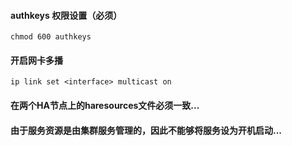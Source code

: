 #### authkeys 权限设置（必须）
`chmod 600 authkeys`
#### 开启网卡多播
`ip link set <interface> multicast on`
#### 在两个HA节点上的haresources文件必须一致...
#### 由于服务资源是由集群服务管理的，因此不能够将服务设为开机启动...
